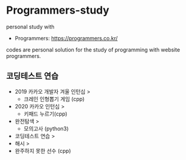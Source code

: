 # Programmers-study
personal study with 
* Programmers: https://programmers.co.kr/


codes are personal solution for the study of programming with website  programmers.


## 코딩테스트 연습
* 2019 카카오 개발자 겨울 인턴십 >
  * 크레인 인형뽑기 게임 (cpp)
* 2020 카카오 인턴십 > 
  * 키패드 누르기(cpp)
* 완전탐색 > 
  * 모의고사 (python3)
* 코딩테스트 연습 >
 * 해시 > 
  * 완주하지 못한 선수 (cpp)
